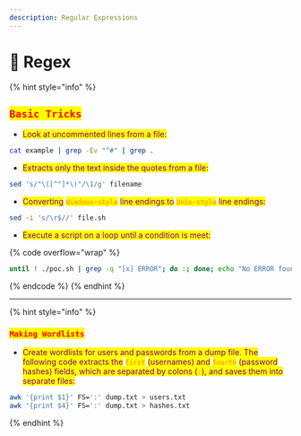 ```yaml
---
description: Regular Expressions
---
```


# 💾 Regex

{% hint style="info" %}
## <mark style="color:red;">`Basic Tricks`</mark>

* <mark style="color:purple;">Look at uncommented lines from a file:</mark>

```sh
cat example | grep -Ev "^#" | grep .
```

* <mark style="color:purple;">Extracts only the text inside the quotes from a file:</mark>

```sh
sed 's/"\([^"]*\)"/\1/g' filename
```

* <mark style="color:purple;">Converting</mark> <mark style="color:orange;">**`Windows-style`**</mark> <mark style="color:purple;">line endings to</mark> <mark style="color:orange;">**`Unix-style`**</mark> <mark style="color:purple;">line endings:</mark>

```sh
sed -i 's/\r$//' file.sh
```

* <mark style="color:purple;">Execute a script on a loop until a condition is meet:</mark>

{% code overflow="wrap" %}
```sh
until ! ./poc.sh | grep -q "[x] ERROR"; do :; done; echo "No ERROR found, script finished successfully."
```
{% endcode %}
{% endhint %}

***

{% hint style="info" %}
### <mark style="color:red;">`Making Wordlists`</mark>

* <mark style="color:purple;">Create wordlists for users and passwords from a dump file. The following code extracts the</mark> <mark style="color:orange;">**`first`**</mark> <mark style="color:purple;">(usernames) and</mark> <mark style="color:orange;">**`fourth`**</mark> <mark style="color:purple;">(password hashes) fields, which are separated by colons (</mark><mark style="color:orange;">**`:`**</mark><mark style="color:purple;">), and saves them into separate files:</mark>

```sh
awk '{print $1}' FS=':' dump.txt > users.txt
awk '{print $4}' FS=':' dump.txt > hashes.txt
```
{% endhint %}
